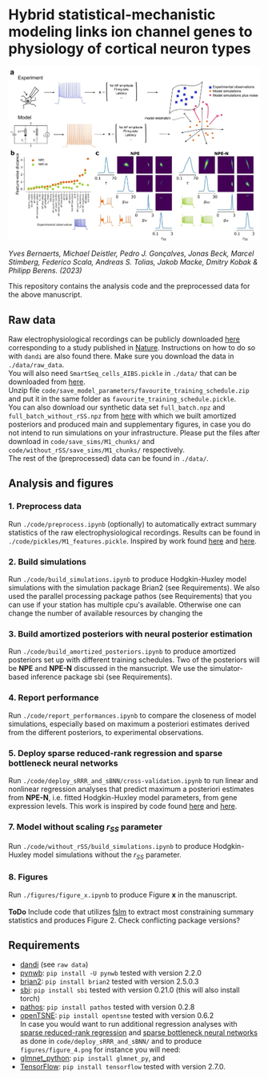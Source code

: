 # Hybrid statistical-mechanistic modeling links ion channel genes to physiology of cortical neuron types
![NPE_vs_NPE-N](figures/figure_1abc.png)

*Yves Bernaerts, Michael Deistler, Pedro J. Gonçalves, Jonas Beck, Marcel Stimberg, Federico Scala, Andreas S. Tolias, Jakob Macke, Dmitry Kobak & Philipp Berens. (2023)* 

This repository contains the analysis code and the preprocessed data for the above manuscript.

## Raw data
Raw electrophysiological recordings can be publicly downloaded [here](https://dandiarchive.org/dandiset/000008/draft) corresponding to a study published in [Nature](https://www.nature.com/articles/s41586-020-2907-3). Instructions on how to do so with `dandi` are also found there. Make sure you download the data in `./data/raw_data`.
<br>
You will also need `SmartSeq_cells_AIBS.pickle` in `./data/` that can be downloaded from [here](https://zenodo.org/record/5118962#.Y-IkqHbMIuU).
<br>
Unzip file `code/save_model_parameters/favourite_training_schedule.zip` and put it in the same folder as `favourite_training_schedule.pickle`.
<br>
You can also download our synthetic data set `full_batch.npz` and `full_batch_without_rSS.npz` from [here](https://zenodo.org/record/7684778#.Y_4PlHbMIuU) with which we built amortized posteriors and produced main and supplementary figures, in case you do not intend to run simulations on your infrastructure. Please put the files after download in `code/save_sims/M1_chunks/` and `code/without_rSS/save_sims/M1_chunks/` respectively.
<br>
The rest of the (preprocessed) data can be found in `./data/`.

## Analysis and figures
### 1. Preprocess data
Run `./code/preprocess.ipynb` (optionally) to automatically extract summary statistics of the raw electrophysiological recordings. Results can be found in `./code/pickles/M1_features.pickle`. Inspired by work found [here](https://github.com/berenslab/EphysExtraction) and [here](https://github.com/AllenInstitute/AllenSDK/tree/master/allensdk/ephys).

### 2. Build simulations
Run `./code/build_simulations.ipynb` to produce Hodgkin-Huxley model simulations with the simulation package Brian2 (see Requirements). We also used the parallel processing package pathos (see Requirements) that you can use if your station has multiple cpu's available. Otherwise one can change the number of available resources by changing the  

### 3. Build amortized posteriors with neural posterior estimation
Run `./code/build_amortized_posteriors.ipynb` to produce amortized posteriors set up with different training schedules. Two of the posteriors will be **NPE** and **NPE-N** discussed in the mansucript. We use the simulator-based inference package sbi (see Requirements).

### 4. Report performance
Run `./code/report_performances.ipynb` to compare the closeness of model simulations, especially based on maximum a posteriori estimates derived from the different posteriors, to experimental observations.

### 5. Deploy sparse reduced-rank regression and sparse bottleneck neural networks
Run `./code/deploy_sRRR_and_sBNN/cross-validation.ipynb` to run linear and nonlinear regression analyses that predict maximum a posteriori estimates from **NPE-N**, i.e. fitted Hodgkin-Huxley model parameters, from gene expression levels. This work is inspired by code found [here](https://github.com/berenslab/patch-seq-rrr) and [here](https://github.com/berenslab/sBNN).

### 7. Model without scaling $r_{SS}$ parameter
Run `./code/without_rSS/build_simulations.ipynb` to produce Hodgkin-Huxley model simulations without the $r_{SS}$ parameter.

### 8. Figures
Run `./figures/figure_x.ipynb` to produce Figure **x** in the manuscript.
<br>
<br>
**ToDo** Include code that utilizes [fslm](https://github.com/berenslab/fslm) to extract most constraining summary statistics and produces Figure 2. Check conflicting package versions?

## Requirements
- [dandi](https://dandiarchive.org/) (see `raw data`) <br>
- [pynwb](https://pynwb.readthedocs.io/en/stable/): `pip install -U pynwb` tested with version 2.2.0 <br> 
- [brian2](https://brian2.readthedocs.io/en/stable/): `pip install brian2` tested with version 2.5.0.3 <br>
- [sbi](https://www.mackelab.org/sbi/reference/): `pip install sbi` tested with version 0.21.0 (this will also install torch) <br>
- [pathos](https://github.com/uqfoundation/pathos): `pip install pathos` tested with version 0.2.8 <br>
- [openTSNE](https://opentsne.readthedocs.io/en/latest/installation.html#conda): `pip install opentsne` tested with version 0.6.2 <br>
In case you would want to run additional regression analyses with [sparse reduced-rank regression](https://github.com/berenslab/patch-seq-rrr) and [sparse bottleneck neural networks](https://github.com/berenslab/sBNN/) as done in `code/deploy_sRRR_and_sBNN/` and to produce `figures/figure_4.png` for instance you will need: <br>
- [glmnet_python](https://github.com/bbalasub1/glmnet_python/): `pip install glmnet_py`, and <br>
- [TensorFlow](https://www.tensorflow.org/): `pip install tensorflow` tested with version 2.7.0. <br>
